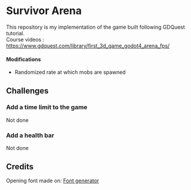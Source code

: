 # Survivor Arena

This repository is my implementation of the game built following GDQuest tutorial.<br/>
Course videos : https://www.gdquest.com/library/first_3d_game_godot4_arena_fps/

#### Modifications

- Randomized rate at which mobs are spawned


## Challenges

### Add a time limit to the game

Not done

### Add a health bar

Not done


## Credits

Opening font made on: <a href="https://www.textstudio.com/">Font generator</a>
